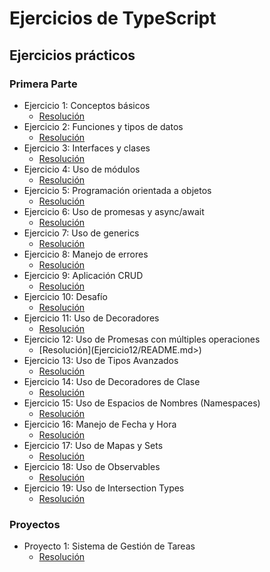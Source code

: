 # Ejercicios de TypeScript

## Ejercicios prácticos

### **Primera Parte**

- Ejercicio 1: Conceptos básicos
  - [Resolución](<Ejercicios/Ejercicio1/README.md>)
- Ejercicio 2: Funciones y tipos de datos
  - [Resolución](<Ejercicios/Ejercicio2/README.md>)
- Ejercicio 3: Interfaces y clases
  - [Resolución](<Ejercicios/Ejercicio3/README.md>)
- Ejercicio 4: Uso de módulos
  - [Resolución](<Ejercicios/Ejercicio4/README.md>)
- Ejercicio 5: Programación orientada a objetos
  - [Resolución](<Ejercicios/Ejercicio5/README.md>)
- Ejercicio 6: Uso de promesas y async/await
  - [Resolución](<Ejercicios/Ejercicio6/README.md>)
- Ejercicio 7: Uso de generics
  - [Resolución](<Ejercicios/Ejercicio7/README.md>)
- Ejercicio 8: Manejo de errores
  - [Resolución](<Ejercicios/Ejercicio8/README.md>)
- Ejercicio 9: Aplicación CRUD
  - [Resolución](<Ejercicios/Ejercicio9/README.md>)
- Ejercicio 10: Desafío
  - [Resolución](<Ejercicios/Ejercicio10/README.md>)
- Ejercicio 11: Uso de Decoradores
  - [Resolución](<Ejercicios/Ejercicio11/README.md>)
- Ejercicio 12: Uso de Promesas con múltiples operaciones
  - [Resolución](<Ejercicios/>Ejercicio12/README.md>)
- Ejercicio 13: Uso de Tipos Avanzados
  - [Resolución](<Ejercicios/Ejercicio13/README.md>)
- Ejercicio 14: Uso de Decoradores de Clase
  - [Resolución](<Ejercicios/Ejercicio14/README.md>)
- Ejercicio 15: Uso de Espacios de Nombres (Namespaces)
  - [Resolución](<Ejercicios/Ejercicio15/README.md>)
- Ejercicio 16: Manejo de Fecha y Hora
  - [Resolución](<Ejercicios/Ejercicio16/README.md>)
- Ejercicio 17: Uso de Mapas y Sets
  - [Resolución](<Ejercicios/Ejercicio17/README.md>)
- Ejercicio 18: Uso de Observables
  - [Resolución](<Ejercicios/Ejercicio18/README.md>)
- Ejercicio 19: Uso de Intersection Types
  - [Resolución](<Ejercicios/Ejercicio19/README.md>)

### **Proyectos**

- Proyecto 1: Sistema de Gestión de Tareas
  - [Resolución](<Proyectos/Proyecto1/README.md>)
